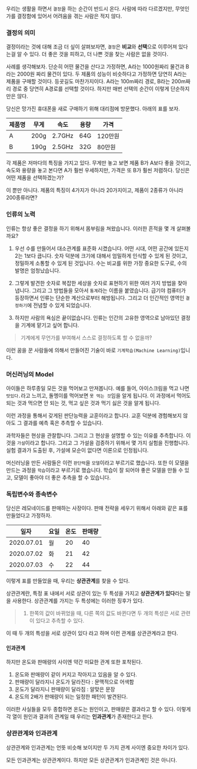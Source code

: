 우리는 생활을 하면서 `결정`을 하는 순간이 반드시 온다. 사람에 따라 다르겠지만, 무엇인가를 결정함에 있어서 어려움을 겪는 사람은 적지 않다.

### 결정의 의미
결정이라는 것에 대해 조금 더 싶이 살펴보자면, `결정`은 **비교**와 **선택**으로 이루어져 있다는걸 알 수 있다. 더 좋은 것을 피하고, 더 나쁜 것을 찾는 사람은 없을 것이다.

사례를 생각해보자. 단순히 어떤 물건을 산다고 가정하면, A라는 1000원짜리 물건과 B라는 2000원 짜리 물건이 있다. 두 제품의 성능이 비슷하다고 가정하면 당연히 A라는 제품을 구매할 것이다. 
등굣길도 마찬가지이다. A라는 100m짜리 경로, B라는 200m짜리 경로 중 당연히 A경로를 선택할 것이다. 하지만 매번 선택의 순간이 이렇게 단순하지만은 않다.

당신은 망가진 휴대폰을 새로 구매하기 위해 대리점에 방문했다. 아래의 표를 보자.

|제품명|무게|속도|용량|가격|
|---|---|---|---|---|
|A|200g|2.7GHz|64G|120만원|
|B|190g|2.5GHz|32G|80만원|

각 제품은 저마다의 특징을 가지고 있다. 무게만 놓고 보면 제품 B가 A보다 좋을 것이고, 속도와 용량을 놓고 본다면 A가 훨씬 우세하지만, 가격은 또 B가 훨씬 저렴하다. 당신은 어떤 제품을 선택하겠는가?

이 뿐만 아니다. 제품의 특징이 4가지가 아니라 20가지이고, 제품이 2종류가 아니라 200종류라면?

### 인류의 노력
인류는 항상 좋은 결정을 하기 위해서 몸부림을 쳐왔습니다. 이러한 흔적을 몇 개 살펴볼까요?

1. 우선 수를 만들어서 대소관계를 표준화 시켰습니다. 어떤 시대, 어떤 공간에 있든지 2는 1보다 큽니다. 숫자 덕분에 크기에 대해서 엄밀하게 인식할 수 있게 된 것이고, 정밀하게 소통할 수 있게 된 것입니다. 수는 비교를 위한 가장 중요한 도구로, 수의 발명은 엄청났습니다.

2. 그렇게 발견한 숫자로 복잡한 세상을 숫자로 표현하기 위한 여러 가지 방법을 찾아냅니다. 그리고 그 방법들을 모아서 `통계`라는 이름을 붙였습니다. 급기야 컴퓨터가 등장하면서 인류는 단순한 계산으로부터 해방됩니다. 그리고 더 인간적인 영역인 `결정하기`에 전념할 수 있게 되었습니다.

3. 하지만 사람의 욕심은 끝이없습니다. 인류는 인간의 고유한 영역으로 남아있던 결정을 기계에 맡기고 싶어 합니다. 

> 기계에게 무언가를 부여해서 스스로 결정하도록 할 수 없을까?

이런 꿈을 꾼 사람들에 의해서 만들어진 기술이 바로 `기계학습(Machine Learning)`입니다.

### 머신러닝의 Model
아이들은 하루종일 모든 것을 먹어보고 만져봅니다. 예를 들어, 아이스크림을 먹고 나면 `맛있다.`라고 느끼고, 돌멩이를 먹어보면 `못 먹는 것`임을 알게 됩니다. 이 과정에서 먹어도 되는 것과 먹으면 안 되는 것, 먹고 싶은 것과 먹기 싫은 것을 알게 됩니다.

이런 과정을 통해서 갖게된 판단능력을 교훈이라고 합니다. 교훈 덕분에 경험해보지 않아도 그 결과를 예측 혹은 추측할 수 있습니다.

과학자들은 현상을 관찰합니다. 그리고 그 현상을 설명할 수 있는 이유를 추측합니다. 이것을 `가설`이라고 합니다. 그리고 그 가설을 검증하기 위해서 몇 가지 실험을 진행합니다. 실험 결과가 도출된 후, 가설에 모순이 없다면 이론으로 인정됩니다. 

머신러닝을 만든 사람들은 이런 `판단력`을 `모델`이라고 부르기로 했습니다. 또한 이 모델을 만드는 과정을 `학습`이라고 부르기로 했습니다. 학습이 잘 되어야 좋은 모델을 만들 수 있고, 모델이 좋아야 더 좋은 추측을 할 수 있습니다.

### 독립변수와 종속변수

당신은 레모네이드를 판매하는 사장이다. 판매 전략을 세우기 위해서 아래와 같은 표를 만들었다고 가정하자.

|일자|요일|온도|판매량|
|---|---|---|---|
|2020.07.01|월|20|40|
|2020.07.02|화|21|42|
|2020.07.03|수|22|44|

이렇게 표를 만들었을 때, 우리는 **상관관계**를 찾을 수 있다. 

상관관계란, 특정 표 내에서 서로 상관이 있는 두 특성을 가지고 **상관관계가 있다**라는 말을 사용한다. 상관관계를 가지는 두 특성에는 이러한 징후가 있다.

> 1. 한쪽의 값이 바뀌었을 때, 다른 쪽의 값도 바뀐다면 두 개의 특성은 서로 관련이 있다고 추측할 수 있다.

이 때 두 개의 특성을 서로 상관이 있다 라고 하며 이런 관계를 상관관계라고 한다.

#### 인과관계
하지만 온도와 판매량의 사이엔 약간 미묘한 관계 또한 포착된다. 

1. 온도와 판매량이 같이 커지고 작아지고 있음을 알 수 있다.
2. 판매량이 달라지니 온도가 달라진다 : 문맥적으로 어색함
3. 온도가 달라지니 판매량이 달라짐 : 알맞은 문장
4. 온도의 2배가 판매량이 되는 일정한 패턴이 발견된다.

이러한 사실들을 모두 종합하면 온도는 원인이고, 판매량은 결과라고 할 수 있다. 이렇게 각 열이 원인과 결과의 관계일 때 우리는 **인과관계**가 존재한다고 한다. 

### 상관관계와 인과관계
상관관계와 인과관계는 언뜻 비슷해 보이지만 두 가지 관계 사이엔 중요한 차이가 있다. 

모든 인과관계는 상관관계이다. 하지만 모든 상관관계가 인과관계인 것은 아니다.